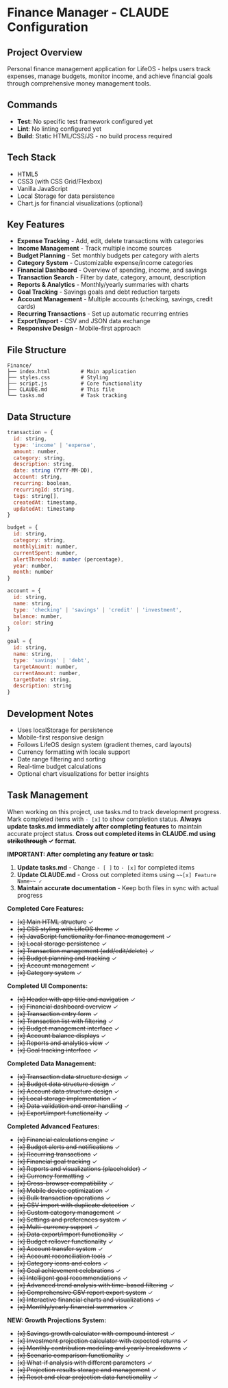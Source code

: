 # Finance Manager - CLAUDE Configuration

## Project Overview
Personal finance management application for LifeOS - helps users track expenses, manage budgets, monitor income, and achieve financial goals through comprehensive money management tools.

## Commands
- **Test**: No specific test framework configured yet
- **Lint**: No linting configured yet
- **Build**: Static HTML/CSS/JS - no build process required

## Tech Stack
- HTML5
- CSS3 (with CSS Grid/Flexbox)
- Vanilla JavaScript
- Local Storage for data persistence
- Chart.js for financial visualizations (optional)

## Key Features
- **Expense Tracking** - Add, edit, delete transactions with categories
- **Income Management** - Track multiple income sources
- **Budget Planning** - Set monthly budgets per category with alerts
- **Category System** - Customizable expense/income categories
- **Financial Dashboard** - Overview of spending, income, and savings
- **Transaction Search** - Filter by date, category, amount, description
- **Reports & Analytics** - Monthly/yearly summaries with charts
- **Goal Tracking** - Savings goals and debt reduction targets
- **Account Management** - Multiple accounts (checking, savings, credit cards)
- **Recurring Transactions** - Set up automatic recurring entries
- **Export/Import** - CSV and JSON data exchange
- **Responsive Design** - Mobile-first approach

## File Structure
```
Finance/
├── index.html          # Main application
├── styles.css          # Styling
├── script.js           # Core functionality
├── CLAUDE.md           # This file
└── tasks.md            # Task tracking
```

## Data Structure
```javascript
transaction = {
  id: string,
  type: 'income' | 'expense',
  amount: number,
  category: string,
  description: string,
  date: string (YYYY-MM-DD),
  account: string,
  recurring: boolean,
  recurringId: string,
  tags: string[],
  createdAt: timestamp,
  updatedAt: timestamp
}

budget = {
  id: string,
  category: string,
  monthlyLimit: number,
  currentSpent: number,
  alertThreshold: number (percentage),
  year: number,
  month: number
}

account = {
  id: string,
  name: string,
  type: 'checking' | 'savings' | 'credit' | 'investment',
  balance: number,
  color: string
}

goal = {
  id: string,
  name: string,
  type: 'savings' | 'debt',
  targetAmount: number,
  currentAmount: number,
  targetDate: string,
  description: string
}
```

## Development Notes
- Uses localStorage for persistence
- Mobile-first responsive design
- Follows LifeOS design system (gradient themes, card layouts)
- Currency formatting with locale support
- Date range filtering and sorting
- Real-time budget calculations
- Optional chart visualizations for better insights

## Task Management
When working on this project, use tasks.md to track development progress. Mark completed items with `- [x]` to show completion status. **Always update tasks.md immediately after completing features** to maintain accurate project status. **Cross out completed items in CLAUDE.md using ~~strikethrough~~ ✓ format**.

**IMPORTANT: After completing any feature or task:**
1. **Update tasks.md** - Change `- [ ]` to `- [x]` for completed items
2. **Update CLAUDE.md** - Cross out completed items using `~~[x] Feature Name~~ ✓`
3. **Maintain accurate documentation** - Keep both files in sync with actual progress

**Completed Core Features:**
- ~~[x] Main HTML structure~~ ✓
- ~~[x] CSS styling with LifeOS theme~~ ✓
- ~~[x] JavaScript functionality for finance management~~ ✓
- ~~[x] Local storage persistence~~ ✓
- ~~[x] Transaction management (add/edit/delete)~~ ✓
- ~~[x] Budget planning and tracking~~ ✓
- ~~[x] Account management~~ ✓
- ~~[x] Category system~~ ✓

**Completed UI Components:**
- ~~[x] Header with app title and navigation~~ ✓
- ~~[x] Financial dashboard overview~~ ✓
- ~~[x] Transaction entry form~~ ✓
- ~~[x] Transaction list with filtering~~ ✓
- ~~[x] Budget management interface~~ ✓
- ~~[x] Account balance displays~~ ✓
- ~~[x] Reports and analytics view~~ ✓
- ~~[x] Goal tracking interface~~ ✓

**Completed Data Management:**
- ~~[x] Transaction data structure design~~ ✓
- ~~[x] Budget data structure design~~ ✓
- ~~[x] Account data structure design~~ ✓
- ~~[x] Local storage implementation~~ ✓
- ~~[x] Data validation and error handling~~ ✓
- ~~[x] Export/import functionality~~ ✓

**Completed Advanced Features:**
- ~~[x] Financial calculations engine~~ ✓
- ~~[x] Budget alerts and notifications~~ ✓
- ~~[x] Recurring transactions~~ ✓
- ~~[x] Financial goal tracking~~ ✓
- ~~[x] Reports and visualizations (placeholder)~~ ✓
- ~~[x] Currency formatting~~ ✓
- ~~[x] Cross-browser compatibility~~ ✓
- ~~[x] Mobile device optimization~~ ✓
- ~~[x] Bulk transaction operations~~ ✓
- ~~[x] CSV import with duplicate detection~~ ✓
- ~~[x] Custom category management~~ ✓
- ~~[x] Settings and preferences system~~ ✓
- ~~[x] Multi-currency support~~ ✓
- ~~[x] Data export/import functionality~~ ✓
- ~~[x] Budget rollover functionality~~ ✓
- ~~[x] Account transfer system~~ ✓
- ~~[x] Account reconciliation tools~~ ✓
- ~~[x] Category icons and colors~~ ✓
- ~~[x] Goal achievement celebrations~~ ✓
- ~~[x] Intelligent goal recommendations~~ ✓
- ~~[x] Advanced trend analysis with time-based filtering~~ ✓
- ~~[x] Comprehensive CSV report export system~~ ✓
- ~~[x] Interactive financial charts and visualizations~~ ✓
- ~~[x] Monthly/yearly financial summaries~~ ✓

**NEW: Growth Projections System:**
- ~~[x] Savings growth calculator with compound interest~~ ✓
- ~~[x] Investment projection calculator with expected returns~~ ✓
- ~~[x] Monthly contribution modeling and yearly breakdowns~~ ✓
- ~~[x] Scenario comparison functionality~~ ✓
- ~~[x] What-if analysis with different parameters~~ ✓
- ~~[x] Projection results storage and management~~ ✓
- ~~[x] Reset and clear projection data functionality~~ ✓